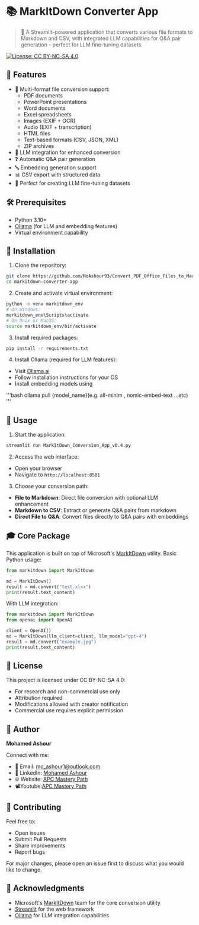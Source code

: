 # 📚 MarkItDown Converter App

> 🔄 A Streamlit-powered application that converts various file formats to Markdown and CSV, with integrated LLM capabilities for Q&A pair generation - perfect for LLM fine-tuning datasets.

[![License: CC BY-NC-SA 4.0](https://img.shields.io/badge/License-CC%20BY--NC--SA%204.0-lightgrey.svg)](https://creativecommons.org/licenses/by-nc-sa/4.0/)

## 🌟 Features

- 📄 Multi-format file conversion support:
  - PDF documents
  - PowerPoint presentations
  - Word documents
  - Excel spreadsheets
  - Images (EXIF + OCR)
  - Audio (EXIF + transcription)
  - HTML files
  - Text-based formats (CSV, JSON, XML)
  - ZIP archives
- 🤖 LLM integration for enhanced conversion
- ❓ Automatic Q&A pair generation
- 🔤 Embedding generation support
- 📊 CSV export with structured data
- 🎯 Perfect for creating LLM fine-tuning datasets

## 🛠️ Prerequisites

- Python 3.10+
- [Ollama](https://ollama.ai) (for LLM and embedding features)
- Virtual environment capability

## 🚀 Installation

1. Clone the repository:
```bash
git clone https://github.com/MoAshour93/Convert_PDF_Office_Files_to_MarkDown_CSV.git
cd markitdown-converter-app
```

2. Create and activate virtual environment:
```bash
python -m venv markitdown_env
# On Windows:
markitdown_env\Scripts\activate
# On Unix or MacOS:
source markitdown_env/bin/activate
```

3. Install required packages:
```bash
pip install -r requirements.txt
```

4. Install Ollama (required for LLM features):
- Visit [Ollama.ai](https://ollama.ai)
- Follow installation instructions for your OS
- Install embedding models using


'''bash
ollama pull {model_name}(e.g. all-minlm , nomic-embed-text ...etc)
'''

## 💫 Usage

1. Start the application:
```bash
streamlit run MarkItDown_Conversion_App_v0.4.py
```

2. Access the web interface:
- Open your browser
- Navigate to `http://localhost:8501`

3. Choose your conversion path:
- **File to Markdown**: Direct file conversion with optional LLM enhancement
- **Markdown to CSV**: Extract or generate Q&A pairs from markdown
- **Direct File to Q&A**: Convert files directly to Q&A pairs with embeddings

## 🎓 Core Package

This application is built on top of Microsoft's [MarkItDown](https://github.com/microsoft/markitdown) utility. Basic Python usage:

```python
from markitdown import MarkItDown

md = MarkItDown()
result = md.convert("test.xlsx")
print(result.text_content)
```

With LLM integration:
```python
from markitdown import MarkItDown
from openai import OpenAI

client = OpenAI()
md = MarkItDown(llm_client=client, llm_model="gpt-4")
result = md.convert("example.jpg")
print(result.text_content)
```

## 📜 License

This project is licensed under CC BY-NC-SA 4.0:
- For research and non-commercial use only
- Attribution required
- Modifications allowed with creator notification
- Commercial use requires explicit permission

## 👤 Author

**Mohamed Ashour**

Connect with me:
- 📧 Email: mo_ashour1@outlook.com
- 💼 LinkedIn: [Mohamed Ashour](https://www.linkedin.com/in/mohamed-ashour-0727/)
- 🌐 Website: [APC Mastery Path](https://www.apcmasterypath.co.uk)
- 📽️Youtube:[APC Mastery Path](https://youtube.com/@APCMasteryPath)

## 🤝 Contributing

Feel free to:
- Open issues
- Submit Pull Requests
- Share improvements
- Report bugs

For major changes, please open an issue first to discuss what you would like to change.

## 🙏 Acknowledgments

- Microsoft's [MarkItDown](https://github.com/microsoft/markitdown) team for the core conversion utility
- [Streamlit](https://streamlit.io/) for the web framework
- [Ollama](https://ollama.ai) for LLM integration capabilities
